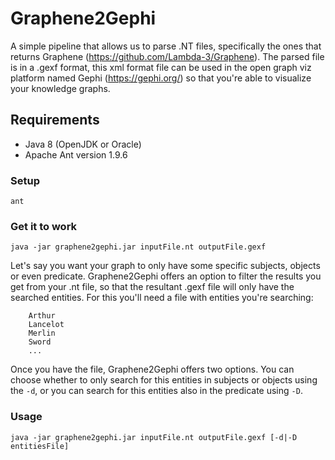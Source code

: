 # Graphene2Gephi

A simple pipeline that allows us to parse .NT files, specifically the ones that returns Graphene (https://github.com/Lambda-3/Graphene).
The parsed file is in a .gexf format, this xml format file can be used in the open graph viz platform named Gephi (https://gephi.org/) so that you're able to visualize your knowledge graphs.

## Requirements

* Java 8 (OpenJDK or Oracle)
* Apache Ant version 1.9.6

### Setup
	ant

### Get it to work
	java -jar graphene2gephi.jar inputFile.nt outputFile.gexf

Let's say you want your graph to only have some specific subjects, objects or even predicate. Graphene2Gephi offers an option to filter the results you get from your .nt file, so that the resultant .gexf file will only have the searched entities.
For this you'll need a file with entities you're searching:

```
	Arthur
	Lancelot
	Merlin
	Sword
	...
```

Once you have the file, Graphene2Gephi offers two options. You can choose whether to only search for this entities in subjects or objects using the `-d`, or you can search for this entities also in the predicate using `-D`.

### Usage
	java -jar graphene2gephi.jar inputFile.nt outputFile.gexf [-d|-D entitiesFile]

